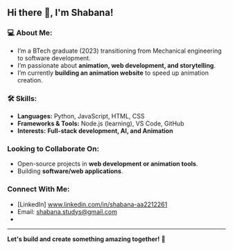 ## Hi there 👋, I'm Shabana!

### 💻 About Me:
-  I’m a BTech graduate (2023) transitioning from Mechanical engineering to software development.
-  I’m passionate about **animation, web development, and storytelling**.
-  I’m currently **building an animation website** to speed up animation creation.    

### 🛠 Skills:
-  **Languages:** Python, JavaScript, HTML, CSS  
-  **Frameworks & Tools:** Node.js (learning), VS Code, GitHub  
-  **Interests:** **Full-stack development, AI, and Animation**  

### Looking to Collaborate On:
- Open-source projects in **web development or animation tools**.  
- Building **software/web applications**.  

### Connect With Me:
-  [LinkedIn] www.linkedin.com/in/shabana-aa2212261  
-  Email: shabana.studys@gmail.com
- 
---
 **Let's build and create something amazing together!** 🚀

